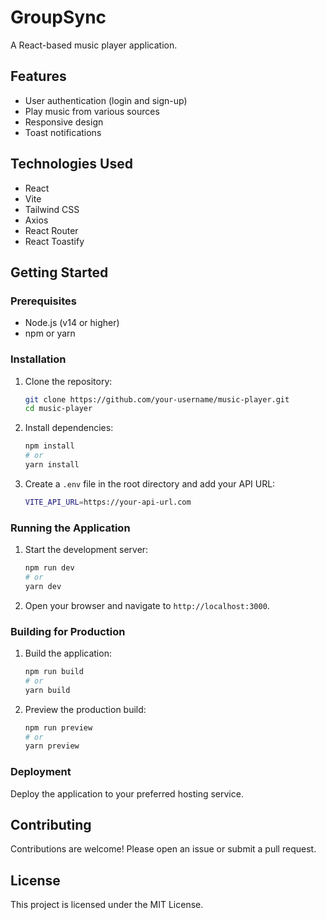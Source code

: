 # GroupSync
A React-based music player application.

## Features

- User authentication (login and sign-up)
- Play music from various sources
- Responsive design
- Toast notifications

## Technologies Used

- React
- Vite
- Tailwind CSS
- Axios
- React Router
- React Toastify

## Getting Started

### Prerequisites

- Node.js (v14 or higher)
- npm or yarn

### Installation

1. Clone the repository:

   ```sh
   git clone https://github.com/your-username/music-player.git
   cd music-player
   ```

2. Install dependencies:

   ```sh
   npm install
   # or
   yarn install
   ```

3. Create a `.env` file in the root directory and add your API URL:

   ```sh
   VITE_API_URL=https://your-api-url.com
   ```

### Running the Application

1. Start the development server:

   ```sh
   npm run dev
   # or
   yarn dev
   ```

2. Open your browser and navigate to `http://localhost:3000`.

### Building for Production

1. Build the application:

   ```sh
   npm run build
   # or
   yarn build
   ```

2. Preview the production build:

   ```sh
   npm run preview
   # or
   yarn preview
   ```

### Deployment

Deploy the application to your preferred hosting service.

## Contributing

Contributions are welcome! Please open an issue or submit a pull request.

## License

This project is licensed under the MIT License.

